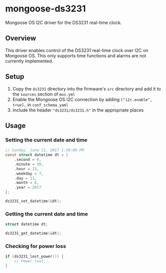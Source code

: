 # mongoose-ds3231
Mongoose OS I2C driver for the DS3231 real-time clock.

## Overview
This driver enables control of the DS3231 real-time clock over I2C on Mongoose OS. This only supports time functions and
alarms are not currently implemented.

## Setup
1. Copy the `ds3231` directory into the firmware's `src` directory and add it to the `sources` section of `mos.yml`
2. Enable the Mongoose OS I2C connection by adding `["i2c.enable", true],` in `conf_schema.yaml`
3. Include the header `"ds3231/ds3231.h"` in the appropriate places

## Usage

### Setting the current date and time
```c
// Sunday, June 11, 2017 1:30:00 PM
const struct datetime dt = {
	.second = 0,
	.minute = 30,
	.hour = 13,
	.weekday = 7,
	.day = 11,
	.month = 6,
	.year = 2017
};

ds3231_set_datetime(&dt);
```

### Getting the current date and time
```c
struct datetime dt;

ds3231_get_datetime(&dt);
```

### Checking for power loss
```c
if (ds3231_lost_power()) {
	// Power lost...
}
```
